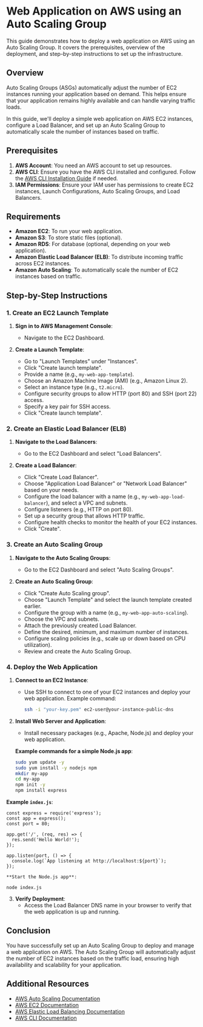 # Web Application on AWS using an Auto Scaling Group

This guide demonstrates how to deploy a web application on AWS using an Auto Scaling Group. It covers the prerequisites, overview of the deployment, and step-by-step instructions to set up the infrastructure.

## Overview

Auto Scaling Groups (ASGs) automatically adjust the number of EC2 instances running your application based on demand. This helps ensure that your application remains highly available and can handle varying traffic loads.

In this guide, we'll deploy a simple web application on AWS EC2 instances, configure a Load Balancer, and set up an Auto Scaling Group to automatically scale the number of instances based on traffic.

## Prerequisites

1. **AWS Account**: You need an AWS account to set up resources.
2. **AWS CLI**: Ensure you have the AWS CLI installed and configured. Follow the [AWS CLI Installation Guide](https://docs.aws.amazon.com/cli/latest/userguide/install-cliv2.html) if needed.
3. **IAM Permissions**: Ensure your IAM user has permissions to create EC2 instances, Launch Configurations, Auto Scaling Groups, and Load Balancers.

## Requirements

- **Amazon EC2**: To run your web application.
- **Amazon S3**: To store static files (optional).
- **Amazon RDS**: For database (optional, depending on your web application).
- **Amazon Elastic Load Balancer (ELB)**: To distribute incoming traffic across EC2 instances.
- **Amazon Auto Scaling**: To automatically scale the number of EC2 instances based on traffic.

## Step-by-Step Instructions

### 1. Create an EC2 Launch Template

1. **Sign in to AWS Management Console**:
   - Navigate to the EC2 Dashboard.

2. **Create a Launch Template**:
   - Go to "Launch Templates" under "Instances".
   - Click "Create launch template".
   - Provide a name (e.g., `my-web-app-template`).
   - Choose an Amazon Machine Image (AMI) (e.g., Amazon Linux 2).
   - Select an instance type (e.g., `t2.micro`).
   - Configure security groups to allow HTTP (port 80) and SSH (port 22) access.
   - Specify a key pair for SSH access.
   - Click "Create launch template".

### 2. Create an Elastic Load Balancer (ELB)

1. **Navigate to the Load Balancers**:
   - Go to the EC2 Dashboard and select "Load Balancers".

2. **Create a Load Balancer**:
   - Click "Create Load Balancer".
   - Choose "Application Load Balancer" or "Network Load Balancer" based on your needs.
   - Configure the load balancer with a name (e.g., `my-web-app-load-balancer`), and select a VPC and subnets.
   - Configure listeners (e.g., HTTP on port 80).
   - Set up a security group that allows HTTP traffic.
   - Configure health checks to monitor the health of your EC2 instances.
   - Click "Create".

### 3. Create an Auto Scaling Group

1. **Navigate to the Auto Scaling Groups**:
   - Go to the EC2 Dashboard and select "Auto Scaling Groups".

2. **Create an Auto Scaling Group**:
   - Click "Create Auto Scaling group".
   - Choose "Launch Template" and select the launch template created earlier.
   - Configure the group with a name (e.g., `my-web-app-auto-scaling`).
   - Choose the VPC and subnets.
   - Attach the previously created Load Balancer.
   - Define the desired, minimum, and maximum number of instances.
   - Configure scaling policies (e.g., scale up or down based on CPU utilization).
   - Review and create the Auto Scaling Group.

### 4. Deploy the Web Application

1. **Connect to an EC2 Instance**:
   - Use SSH to connect to one of your EC2 instances and deploy your web application. Example command:
     ```bash
     ssh -i "your-key.pem" ec2-user@your-instance-public-dns
     ```

2. **Install Web Server and Application**:
   - Install necessary packages (e.g., Apache, Node.js) and deploy your web application.

   **Example commands for a simple Node.js app**:
   
   ```bash
   sudo yum update -y
   sudo yum install -y nodejs npm
   mkdir my-app
   cd my-app
   npm init -y
   npm install express
	```

**Example `index.js`**:

```Node
const express = require('express');
const app = express();
const port = 80;

app.get('/', (req, res) => {
  res.send('Hello World!');
});

app.listen(port, () => {
  console.log(`App listening at http://localhost:${port}`);
});

```

	**Start the Node.js app**:

```node
node index.js
```

3. **Verify Deployment**:
	- Access the Load Balancer DNS name in your browser to verify that the web application is up and running.

## Conclusion

You have successfully set up an Auto Scaling Group to deploy and manage a web application on AWS. The Auto Scaling Group will automatically adjust the number of EC2 instances based on the traffic load, ensuring high availability and scalability for your application.

## Additional Resources

- [AWS Auto Scaling Documentation](https://docs.aws.amazon.com/autoscaling/)
- [AWS EC2 Documentation](https://docs.aws.amazon.com/ec2/)
- [AWS Elastic Load Balancing Documentation](https://docs.aws.amazon.com/elasticloadbalancing/)
- [AWS CLI Documentation](https://docs.aws.amazon.com/cli/latest/userguide/)

